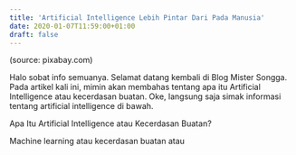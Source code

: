 ```yaml
---
title: 'Artificial Intelligence Lebih Pintar Dari Pada Manusia'
date: 2020-01-07T11:59:00+01:00
draft: false
---
```


  
  
(source: pixabay.com)  
  
  
  
  
Halo sobat info semuanya. Selamat datang kembali di Blog Mister Songga. Pada artikel kali ini, mimin akan membahas tentang apa itu Artificial Intelligence atau kecerdasan buatan. Oke, langsung saja simak informasi tentang artificial intelligence di bawah.  
  
  
  
Apa Itu Artificial Intelligence atau Kecerdasan Buatan?  
  
  
  
  
  
  
  
  
  
Machine learning atau kecerdasan buatan atau